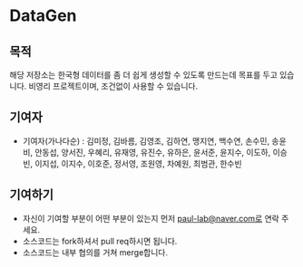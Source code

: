 # DataGen
## 목적

해당 저장소는 한국형 데이터를 좀 더 쉽게 생성할 수 있도록 만드는데 목표를 두고 있습니다. 비영리 프로젝트이며, 조건없이 사용할 수 있습니다.

## 기여자

- 기여자(가나다순) : 김미정, 김바름, 김영조, 김하연, 맹지연, 백수연, 손수민, 송윤비, 안동섭, 양서진, 우혜리, 유재영, 유진수, 유하은, 윤서준, 윤지수, 이도하, 이승빈, 이지섭, 이지수, 이호준, 정서영, 조원영, 차예원, 최범관, 한수빈

## 기여하기
- 자신이 기여할 부분이 어떤 부분이 있는지 먼저 paul-lab@naver.com로 연락 주세요.
- 소스코드는 fork하셔서 pull req하시면 됩니다.
- 소스코드는 내부 협의를 거쳐 merge합니다.
